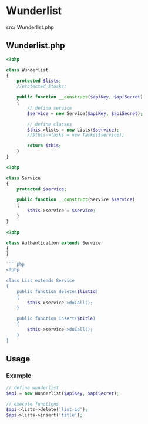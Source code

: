# Wunderlist

src/
    Wunderlist.php


## Wunderlist.php

``` php
<?php

class Wunderlist
{
    protected $lists;
    //protected $tasks;

    public function __construct($apiKey, $apiSecret)
    {
        // define service
        $service = new Service($apiKey, $apiSecret);

        // define classes
        $this->lists = new Lists($service);
        //$this->tasks = new Tasks($service);

        return $this;
    }
}
```

``` php
<?php

class Service
{
    protected $service;

    public function __construct(Service $service)
    {
        $this->service = $service;
    }
}
```

``` php
<?php

class Authentication extends Service
{
}

``` php
<?php

class List extends Service
{
    public function delete($listId)
    {
        $this->service->doCall();
    }

    public function insert($title)
    {
        $this->service->doCall();
    }
}
```

## Usage

### Example

``` php
// define wunderlist
$api = new Wunderlist($apiKey, $apiSecret);

// execute functions
$api->lists->delete('list-id');
$api->lists->insert('title');
```